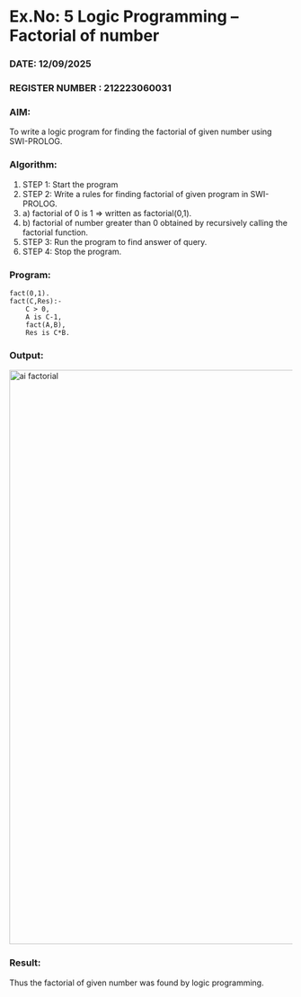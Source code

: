 # Ex.No: 5   Logic Programming – Factorial of number   
### DATE:  12/09/2025                                                                          
### REGISTER NUMBER : 212223060031
### AIM: 
To  write  a logic program for finding the factorial of given number using SWI-PROLOG. 
### Algorithm:
1. STEP 1: Start the program
2. STEP 2:  Write a rules for finding factorial of given program in SWI-PROLOG.
3.   a)	factorial of 0 is 1 => written as factorial(0,1).
4.   b)	factorial of number greater than 0 obtained by recursively calling the factorial    function.
5. STEP 3: Run the program  to find answer of  query.
6. STEP 4: Stop the program.

### Program:
```
fact(0,1).
fact(C,Res):-
    C > 0,
    A is C-1,
    fact(A,B),
    Res is C*B.
```



### Output:
<img width="1920" height="1020" alt="ai factorial" src="https://github.com/user-attachments/assets/cceb578a-aacb-4080-a9d4-365cdb41e18b" />




### Result:
Thus the factorial of given number was found by logic programming. 

